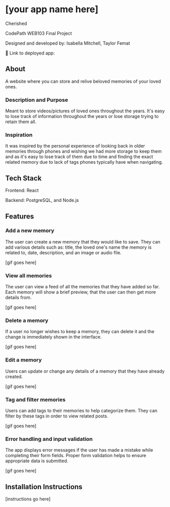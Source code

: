 # [your app name here]
Cherished

CodePath WEB103 Final Project

Designed and developed by: Isabella Mitchell, Taylor Femat

🔗 Link to deployed app:

## About
A website where you can store and relive beloved memories of your loved ones. 

### Description and Purpose

Meant to store videos/pictures of loved ones throughout the years. It's easy to lose track of information throughout the years or lose storage trying to retain them all.

### Inspiration

It was inspired by the personal experience of looking back in older memories through phones and wishing we had more storage to keep them and as it's easy to lose track of them due to time and finding the exact related memory due to lack of tags phones typically have when navigating.

## Tech Stack


Frontend: React

Backend: PostgreSQL, and Node.js

## Features

### Add a new memory

The user can create a new memory that they would like to save. They can add various details such as: title, the loved one's name the memory is related to, date, description, and an image or audio file. 

[gif goes here]

### View all memories

The user can view a feed of all the memories that they have added so far. Each memory will show a brief preview, that the user can then get more details from. 

[gif goes here]

### Delete a memory

If a user no longer wishes to keep a memory, they can delete it and the change is immediately shown in the interface.

[gif goes here]

### Edit a memory

Users can update or change any details of a memory that they have already created. 

[gif goes here]

### Tag and filter memories

Users can add tags to their memories to help categorize them. They can filter by these tags in order to view related posts. 

[gif goes here]

### Error handling and input validation

The app displays error messages if the user has made a mistake while completing their form fields. Proper form validation helps to ensure appropriate data is submitted. 

[gif goes here]

## Installation Instructions

[instructions go here]
